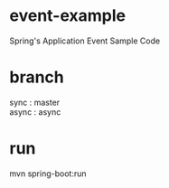 # event-example
Spring's Application Event Sample Code

# branch
sync  : master  
async : async

# run 
mvn spring-boot:run
